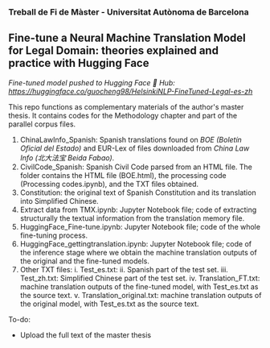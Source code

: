 ### Treball de Fi de Màster - Universitat Autònoma de Barcelona
## Fine-tune a Neural Machine Translation Model for Legal Domain: theories explained and practice with Hugging Face

*Fine-tuned model pushed to Hugging Face 🤗 Hub: https://huggingface.co/guocheng98/HelsinkiNLP-FineTuned-Legal-es-zh*

This repo functions as complementary materials of the author's master thesis. It contains codes for the Methodology chapter and part of the parallel corpus files.

1. ChinaLawInfo_Spanish: Spanish translations found on *BOE (Boletín Oficial del Estado)* and EUR-Lex of files downloaded from *China Law Info (北大法宝 Beida Fabao)*.
2. CivilCode_Spanish: Spanish Civil Code parsed from an HTML file. The folder contains the HTML file (BOE.html), the processing code (Processing codes.ipynb), and the TXT files obtained.
3. Constitution: the original text of Spanish Constitution and its translation into Simplified Chinese.
4. Extract data from TMX.ipynb: Jupyter Notebook file; code of extracting structurally the textual information from the translation memory file.
5. HuggingFace_Fine-tune.ipynb: Jupyter Notebook file; code of the whole fine-tuning process.
6. HuggingFace_gettingtranslation.ipynb: Jupyter Notebook file; code of the inference stage where we obtain the machine translation outputs of the original and the fine-tuned models.
7. Other TXT files:
    i. Test_es.txt:
    ii. Spanish part of the test set.
    iii. Test_zh.txt: Simplified Chinese part of the test set.
    iv. Translation_FT.txt: machine translation outputs of the fine-tuned model, with Test_es.txt as the source text.
    v. Translation_original.txt: machine translation outputs of the original model, with Test_es.txt as the source text.

To-do:
- Upload the full text of the master thesis
